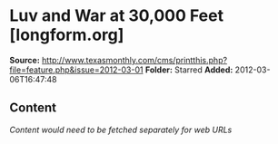 # Luv and War at 30,000 Feet    [longform.org]

**Source:** http://www.texasmonthly.com/cms/printthis.php?file=feature.php&issue=2012-03-01
**Folder:** Starred
**Added:** 2012-03-06T16:47:48




## Content
*Content would need to be fetched separately for web URLs*
